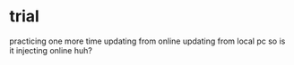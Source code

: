 # trial
practicing one more time
updating from online
updating from local pc
so is it injecting online huh?